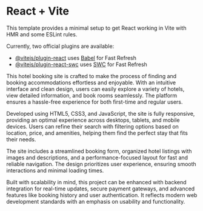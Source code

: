 # React + Vite

This template provides a minimal setup to get React working in Vite with HMR and some ESLint rules.

Currently, two official plugins are available:

- [@vitejs/plugin-react](https://github.com/vitejs/vite-plugin-react/blob/main/packages/plugin-react/README.md) uses [Babel](https://babeljs.io/) for Fast Refresh
- [@vitejs/plugin-react-swc](https://github.com/vitejs/vite-plugin-react-swc) uses [SWC](https://swc.rs/) for Fast Refresh


This hotel booking site is crafted to make the process of finding and booking accommodations effortless and enjoyable. With an intuitive interface and clean design, users can easily explore a variety of hotels, view detailed information, and book rooms seamlessly. The platform ensures a hassle-free experience for both first-time and regular users.

Developed using HTML5, CSS3, and JavaScript, the site is fully responsive, providing an optimal experience across desktops, tablets, and mobile devices. Users can refine their search with filtering options based on location, price, and amenities, helping them find the perfect stay that fits their needs.

The site includes a streamlined booking form, organized hotel listings with images and descriptions, and a performance-focused layout for fast and reliable navigation. The design prioritizes user experience, ensuring smooth interactions and minimal loading times.

Built with scalability in mind, this project can be enhanced with backend integration for real-time updates, secure payment gateways, and advanced features like booking history and user authentication. It reflects modern web development standards with an emphasis on usability and functionality.
